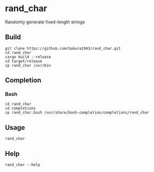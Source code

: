# rand_char
Randomly generate fixed-length strings

## Build
```shell
git clone https://github.com/Sakura1943/rand_char.git
cd rand_char
cargo build --release
cd target/release
cp rand_char /usr/bin
```

## Completion
### Bash
```shell
cd rand_char
cd completions
cp rand_char.bash /usr/share/bash-completion/completions/rand_char
```

## Usage
```shell
rand_char
```

## Help
```shell
rand_char --help
```
